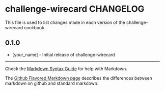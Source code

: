 challenge-wirecard CHANGELOG
==========================

This file is used to list changes made in each version of the challenge-wirecard cookbook.

0.1.0
-----
- [your_name] - Initial release of challenge-wirecard

- - -
Check the [Markdown Syntax Guide](http://daringfireball.net/projects/markdown/syntax) for help with Markdown.

The [Github Flavored Markdown page](http://github.github.com/github-flavored-markdown/) describes the differences between markdown on github and standard markdown.
